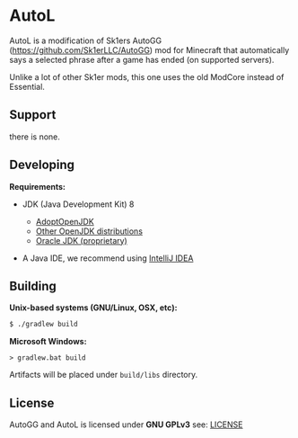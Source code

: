 # AutoL
AutoL is a modification of Sk1ers AutoGG (https://github.com/Sk1erLLC/AutoGG) mod for Minecraft that automatically says a selected phrase after a game has ended (on supported servers).

Unlike a lot of other Sk1er mods, this one uses the old ModCore instead of Essential.

## Support
there is none.

## Developing
**Requirements:**
- JDK (Java Development Kit) 8
    * [AdoptOpenJDK](https://adoptopenjdk.net/)
    * [Other OpenJDK distributions](https://en.wikipedia.org/wiki/OpenJDK#OpenJDK_builds)
    * [Oracle JDK (proprietary)](https://www.oracle.com/java/technologies/javase/javase-jdk8-downloads.html)
    
- A Java IDE, we recommend using [IntelliJ IDEA](https://jetbrains.com/idea/)
 
## Building
**Unix-based systems (GNU/Linux, OSX, etc):**
```bash
$ ./gradlew build
```

**Microsoft Windows:**
```batch
> gradlew.bat build
```

Artifacts will be placed under `build/libs` directory. 

## License
AutoGG and AutoL is licensed under **GNU GPLv3** see: [LICENSE](LICENSE)
